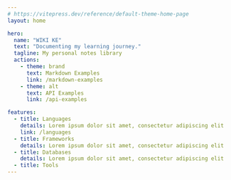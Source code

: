 ```yaml
---
# https://vitepress.dev/reference/default-theme-home-page
layout: home

hero:
  name: "WIKI KE"
  text: "Documenting my learning journey."
  tagline: My personal notes library
  actions:
    - theme: brand
      text: Markdown Examples
      link: /markdown-examples
    - theme: alt
      text: API Examples
      link: /api-examples

features:
  - title: Languages
    details: Lorem ipsum dolor sit amet, consectetur adipiscing elit
    link: /languages
  - title: Frameworks
    details: Lorem ipsum dolor sit amet, consectetur adipiscing elit
  - title: Databases
    details: Lorem ipsum dolor sit amet, consectetur adipiscing elit
  - title: Tools
---
```


<style>
:root {
  --vp-home-hero-name-color: transparent;
  --vp-home-hero-name-background: -webkit-linear-gradient(120deg, #bd34fe 30%, #41d1ff);
}
</style>